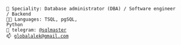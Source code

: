 <code>👷 Speciality: Database administrator (DBA) / Software engineer / Backend</code><br>
<code>🧑‍💻 Languages: TSQL, pgSQL, Python</code>  
<code>💬 telegram: [@sqlmaster](https://telegram.me/sqlmaster)</code>  
<code>📫 [globalalek@gmail.com](mailto:globalalek@gmail.com)</code>  
